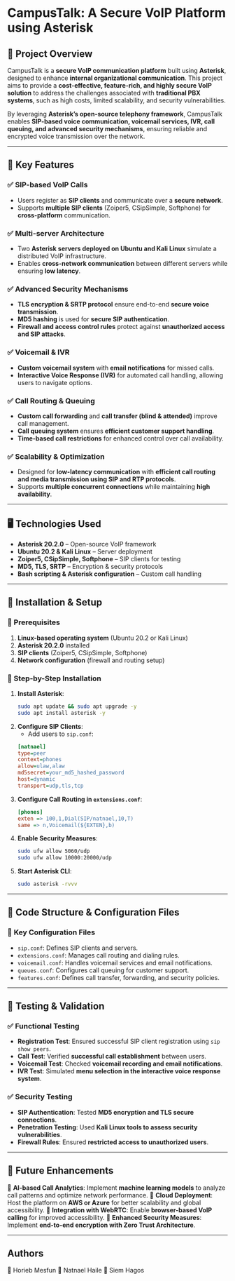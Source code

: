 # CampusTalk: A Secure VoIP Platform using Asterisk

## 🚀 Project Overview
CampusTalk is a **secure VoIP communication platform** built using **Asterisk**, designed to enhance **internal organizational communication**. This project aims to provide a **cost-effective, feature-rich, and highly secure VoIP solution** to address the challenges associated with **traditional PBX systems**, such as high costs, limited scalability, and security vulnerabilities.

By leveraging **Asterisk’s open-source telephony framework**, CampusTalk enables **SIP-based voice communication, voicemail services, IVR, call queuing, and advanced security mechanisms**, ensuring reliable and encrypted voice transmission over the network.

---

## 🔧 Key Features
### ✅ SIP-based VoIP Calls
- Users register as **SIP clients** and communicate over a **secure network**.
- Supports **multiple SIP clients** (Zoiper5, CSipSimple, Softphone) for **cross-platform** communication.

### ✅ Multi-server Architecture
- Two **Asterisk servers deployed on Ubuntu and Kali Linux** simulate a distributed VoIP infrastructure.
- Enables **cross-network communication** between different servers while ensuring **low latency**.

### ✅ Advanced Security Mechanisms
- **TLS encryption & SRTP protocol** ensure end-to-end **secure voice transmission**.
- **MD5 hashing** is used for **secure SIP authentication**.
- **Firewall and access control rules** protect against **unauthorized access and SIP attacks**.

### ✅ Voicemail & IVR
- **Custom voicemail system** with **email notifications** for missed calls.
- **Interactive Voice Response (IVR)** for automated call handling, allowing users to navigate options.

### ✅ Call Routing & Queuing
- **Custom call forwarding** and **call transfer (blind & attended)** improve call management.
- **Call queuing system** ensures **efficient customer support handling**.
- **Time-based call restrictions** for enhanced control over call availability.

### ✅ Scalability & Optimization
- Designed for **low-latency communication** with **efficient call routing and media transmission using SIP and RTP protocols**.
- Supports **multiple concurrent connections** while maintaining **high availability**.

---

## 🖥️ Technologies Used
- **Asterisk 20.2.0** – Open-source VoIP framework
- **Ubuntu 20.2 & Kali Linux** – Server deployment
- **Zoiper5, CSipSimple, Softphone** – SIP clients for testing
- **MD5, TLS, SRTP** – Encryption & security protocols
- **Bash scripting & Asterisk configuration** – Custom call handling

---

## 📌 Installation & Setup
### 🔹 Prerequisites
1. **Linux-based operating system** (Ubuntu 20.2 or Kali Linux)
2. **Asterisk 20.2.0** installed
3. **SIP clients** (Zoiper5, CSipSimple, Softphone)
4. **Network configuration** (firewall and routing setup)

### 🔹 Step-by-Step Installation
1. **Install Asterisk**:
   ```bash
   sudo apt update && sudo apt upgrade -y
   sudo apt install asterisk -y
   ```
2. **Configure SIP Clients**:
   - Add users to `sip.conf`:
   ```ini
   [natnael]
   type=peer
   context=phones
   allow=ulaw,alaw
   md5secret=your_md5_hashed_password
   host=dynamic
   transport=udp,tls,tcp
   ```
3. **Configure Call Routing in `extensions.conf`**:
   ```ini
   [phones]
   exten => 100,1,Dial(SIP/natnael,10,T)
   same => n,Voicemail(${EXTEN},b)
   ```
4. **Enable Security Measures**:
   ```bash
   sudo ufw allow 5060/udp
   sudo ufw allow 10000:20000/udp
   ```
5. **Start Asterisk CLI**:
   ```bash
   sudo asterisk -rvvv
   ```

---

## 📌 Code Structure & Configuration Files
### 📂 **Key Configuration Files**
- `sip.conf`: Defines SIP clients and servers.
- `extensions.conf`: Manages call routing and dialing rules.
- `voicemail.conf`: Handles voicemail services and email notifications.
- `queues.conf`: Configures call queuing for customer support.
- `features.conf`: Defines call transfer, forwarding, and security policies.

---

## 📌 Testing & Validation
### ✅ Functional Testing
- **Registration Test**: Ensured successful SIP client registration using `sip show peers`.
- **Call Test**: Verified **successful call establishment** between users.
- **Voicemail Test**: Checked **voicemail recording and email notifications**.
- **IVR Test**: Simulated **menu selection in the interactive voice response system**.

### ✅ Security Testing
- **SIP Authentication**: Tested **MD5 encryption and TLS secure connections**.
- **Penetration Testing**: Used **Kali Linux tools to assess security vulnerabilities**.
- **Firewall Rules**: Ensured **restricted access to unauthorized users**.

---

## 📌 Future Enhancements
🔹 **AI-based Call Analytics**: Implement **machine learning models** to analyze call patterns and optimize network performance.
🔹 **Cloud Deployment**: Host the platform on **AWS or Azure** for better scalability and global accessibility.
🔹 **Integration with WebRTC**: Enable **browser-based VoIP calling** for improved accessibility.
🔹 **Enhanced Security Measures**: Implement **end-to-end encryption with Zero Trust Architecture**.

---

## Authors
📌  Horieb Mesfun 
📌  Natnael Haile 
📌  Siem Hagos
